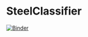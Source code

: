 # SteelClassifier
[![Binder](https://mybinder.org/badge_logo.svg)](https://mybinder.org/v2/gh/dylanskeating/SteelClassifier/HEAD)